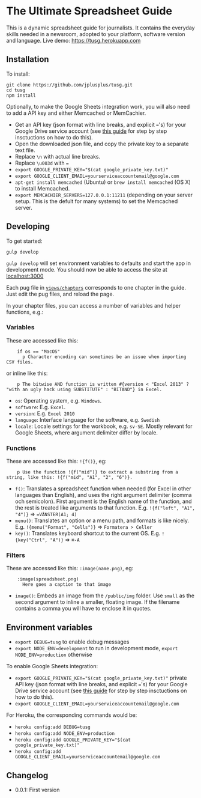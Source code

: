 # The Ultimate Spreadsheet Guide
This is a dynamic spreadsheet guide for journalists. It contains the everyday skills needed in a newsroom, adopted to your platform, software version and language. Live demo: https://tusg.herokuapp.com

## Installation

To install:

    git clone https://github.com/jplusplus/tusg.git
    cd tusg
    npm install

Optionally, to make the Google Sheets integration work, you will also need to add a API key and either Memcached or MemCachier.
 - Get an API key (json format with line breaks, and explicit `=`'s) for your Google Drive service account (see [this guide](https://github.com/theoephraim/node-google-spreadsheet#user-content-service-account-recommended-method) for step by step insctuctions on how to do this).
 - Open the downloaded json file, and copy the private key to a separate text file.
 - Replace `\n` with actual line breaks.
 - Replace `\u003d` with `=`
 - `export GOOGLE_PRIVATE_KEY="$(cat google_private_key.txt)"`
 - `export GOOGLE_CLIENT_EMAIL=yourserviceaccountemail@google.com`
 - `apt-get install memcached` (Ubuntu) or `brew install memcached` (OS X) to install Memcached.
 - `export MEMCACHIER_SERVERS=127.0.0.1:11211` (depending on your server setup. This is the defult for many systems) to set the Memcached server.

## Developing

To get started:

    gulp develop

`gulp develop` will set environment variables to defaults and start the app in development mode. You should now be able to access the site at [localhost:3000](http://localhost:3000)

Each pug file in [`views/chapters`](https://github.com/jplusplus/tusg/tree/master/views/chapters) corresponds to one chapter in the guide. Just edit the pug files, and reload the page.

In your chapter files, you can access a number of variables and helper functions, e.g.:

### Variables

These are accessed like this:

```pug
    if os == "MacOS"
      p Character encoding can sometimes be an issue when importing CSV files.
```

or inline like this:

```pug
    p The bitwise AND function is written #{version < "Excel 2013" ? "with an ugly hack using SUBSTITUTE" : "BITAND"} in Excel.
```

* `os`: Operating system, e.g. `Windows`.
* `software`: E.g. `Excel`.
* `version`: E.g. `Excel 2010`
* `language`: Interface language for the software, e.g. `Swedish`
* `locale`: Locale settings for the workbook, e.g. `sv-SE`. Mostly relevant for Google Sheets, where argument delimiter differ by locale.

### Functions

These are accessed like this: `!{f()}`, eg:

```pug
    p Use the function !{f("mid")} to extract a substring from a string, like this: !{f("mid", "A1", "2", "6")}.
```

* `f()`: Translates a spreadsheet function when needed (for Excel in other languages than English), and uses the right argument delimiter (comma och semicolon). First argument is the English name of the function, and the rest is treated like arguments to that function. E.g. `!{f("left", "A1", "4")}` => `=VÄNSTER(A1; 4)`
* `menu()`: Translates an option or a menu path, and formats is like nicely. E.g. `!{menu("Format", "Cells")}` => `Formatera > Celler`
* `key()`: Translates keyboard shortcut to the current OS. E.g. `!{key("Ctrl", "A")}` => `⌘-A`

### Filters

These are accessed like this: `:image(name.png)`, eg:

```pug
    :image(spreadsheet.png)
      Here goes a caption to that image
```

 * `image()`: Embeds an image from the `/public/img` folder. Use `small` as the second argument to inline a smaller, floating image. If the filename contains a comma you will have to enclose it in quotes.


## Environment variables

 - `export DEBUG=tusg` to enable debug messages
 - `export NODE_ENV=development` to run in development mode, `export NODE_ENV=production` otherwise

To enable Google Sheets integration:
 - `export GOOGLE_PRIVATE_KEY="$(cat google_private_key.txt)"` private API key (json format with line breaks, and explicit `=`'s) for your Google Drive service account (see [this guide](https://github.com/theoephraim/node-google-spreadsheet#user-content-service-account-recommended-method) for step by step insctuctions on how to do this).
 - `export GOOGLE_CLIENT_EMAIL=yourserviceaccountemail@google.com`
 
For Heroku, the corresponding commands would be:
 - `heroku config:add DEBUG=tusg`
 - `heroku config:add NODE_ENV=production`
 - `heroku config:add GOOGLE_PRIVATE_KEY="$(cat google_private_key.txt)"`
 - `heroku config:add GOOGLE_CLIENT_EMAIL=yourserviceaccountemail@google.com`
 
## Changelog

* 0.0.1: First version